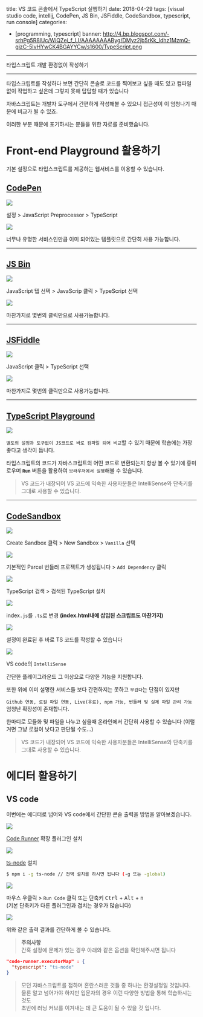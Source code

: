 title: VS 코드 콘솔에서 TypeScript 실행하기
date: 2018-04-29
tags: [visual studio code, intellij, CodePen, JS Bin, JSFiddle, CodeSandbox, typescript, run console]
categories:
- [programming, typescript]
banner: http://4.bp.blogspot.com/-srhPg5R8lUc/WiQZei_f_LI/AAAAAAAAByg/DMyz2jb5rKk_ldhz1MzmQ-gizC-5IvHYwCK4BGAYYCw/s1600/TypeScript.png

---

타입스크립트 개발 환경없이 작성하기

<!-- more -->

---

타입스크립트를 작성하다 보면 간단히 콘솔로 코드를 찍어보고 싶을 때도 있고 컴파일 없이 작업하고 싶은데 그렇지 못해 답답할 때가 있습니다

자바스크립트는 개발자 도구에서 간편하게 작성해볼 수 있으니 접근성이 이 엄청나기 때문에 비교가 될 수 있죠.

이러한 부분 때문에 포기하시는 분들을 위한 자료를 준비했습니다.

# Front-end Playground 활용하기

기본 설정으로 타입스크립트를 제공하는 웹서비스를 이용할 수 있습니다.

## [CodePen](https://codepen.io)
![](https://1.bp.blogspot.com/-h-85nGQvZ4E/WuVyg7Te0PI/AAAAAAAADRo/wVtqatYQ00Y3aUgvvpS3MpWgfw06xE9DwCK4BGAYYCw/s640/CodePen.png)

설정 > JavaScript Preprocessor > TypeScript

![](http://4.bp.blogspot.com/-6RWLp4ZxyvQ/WuVyuPo4LoI/AAAAAAAADSI/gYStwhmccxcRehuQL8ox1fKG5SinINRAQCK4BGAYYCw/s640/CodePen%2B%25282%2529.png)

너무나 유명한 서비스인만큼 이미 되어있는 템플릿으로 간단히 사용 가능합니다.

---

## [JS Bin](https://jsbin.com)

![](http://2.bp.blogspot.com/-9qhJDMR09rY/WuVzdMXeuwI/AAAAAAAADSc/VIyr2GDe8GUdf3Z3-wybBSDM7344mTTkgCK4BGAYYCw/s640/JS%2BBin.png)

JavaScript 탭 선택 > JavaScrip 클릭 > TypeScript 선택

![](http://4.bp.blogspot.com/-wX3DK-7fCGY/WuVzdDzEJKI/AAAAAAAADSg/Qga1joLrt38VoiLlfFkoTU3oNBBLlOjCACK4BGAYYCw/s640/JS%2BBin%2B%25282%2529.png)

마찬가지로 몇번의 클릭만으로 사용가능합니다.

---

## [JSFiddle](https://jsfiddle.net)

![](http://2.bp.blogspot.com/-2q3O1zE3VKA/WuV0APcK6RI/AAAAAAAADS4/N3oNrAhnS_glQmUMMXFm7bfjJ-wI4qaKgCK4BGAYYCw/s640/JSFiddle.png)

JavaScript 클릭 > TypeScript 선택

![](http://1.bp.blogspot.com/--MdTnteqe3I/WuV0AMoR_OI/AAAAAAAADS0/xDARUbc07cIdBZNnh1p2k7gcR8UGpNCEACK4BGAYYCw/s640/JSFiddle%2B%25282%2529.png)

마찬가지로 몇번의 클릭만으로 사용가능합니다.

---

## [TypeScript Playground](https://www.typescriptlang.org/play/index.html)

![](http://4.bp.blogspot.com/-zbbfPCyvN_c/WuV8AQkjoBI/AAAAAAAADUM/Mm_zuctkxNcn7OGXAOFjdJNW7lqKVRhOQCK4BGAYYCw/s640/Playground.png)

`별도의 설정과 도구없이 JS코드로 바로 컴파일 되어 비교`할 수 있기 때문에 학습에는 가장 좋다고 생각이 듭니다.

타입스크립트의 코드가 자바스크립트의 어떤 코드로 변환되는지 항상 볼 수 있기에 흥미로우며 **`Run`** 버튼을 활용하여 `브라우저에서 실행`해볼 수 있습니다.

>VS 코드가 내장되어 VS 코드에 익숙한 사용자분들은 IntelliSense와 단축키를 그대로 사용할 수 있습니다.

---

## [CodeSandbox](https://codesandbox.io)

![](http://2.bp.blogspot.com/-H-unRpsqD4g/WuV0XMi2w6I/AAAAAAAADTQ/TcJ7mVbcBRoOKIBh3RlbGc-wAUiEMc7LACK4BGAYYCw/s640/CodeSandbox.png)

Create Sandbox 클릭 > New Sandbox > `Vanilla` 선택 

![](http://1.bp.blogspot.com/-0M990pdbRsI/WuV0XE4xepI/AAAAAAAADTM/QaqtaMvPwPEuJ2wAZP4d8xy7AnhijsUXgCK4BGAYYCw/s640/CodeSandbox%2B%25282%2529.png)

기본적인 Parcel 번들러 프로젝트가 생성됩니다 > `Add Dependency` 클릭

![](http://1.bp.blogspot.com/-wtpHRxG0az4/WuV6immz97I/AAAAAAAADTs/qaT0MrA-tRUbFfYGe5e8GKfQIYRuj4jqACK4BGAYYCw/s640/CodeSandbox%2B%25283%2529.png)

TypeScript 검색 > 검색된 TypeScript 설치

![](http://2.bp.blogspot.com/-GAOFp_cyru0/WuV6itDsyBI/AAAAAAAADTo/Ed1DIkIe6MMF3LA51nRjp_3XkGR8jGhdACK4BGAYYCw/s640/CodeSandbox%2B%25284%2529.png)

index`.js`를 `.ts`로 변경 **(index.html내에 삽입된 스크립트도 마찬가지)**

![](http://4.bp.blogspot.com/-0ahE1epEngg/WuV7YukqtWI/AAAAAAAADUA/ml7Uxff98wAZX3f41L5v7iAMZSYOoIBvQCK4BGAYYCw/s640/CodeSandbox%2B%25286%2529.png)

설정이 완료된 후 바로 TS 코드를 작성할 수 있습니다

![](http://1.bp.blogspot.com/-FC8Vy9GHgSE/WuV7YiMjZQI/AAAAAAAADT8/QgHdxjqY7Y4E3RgAyV8JN4A-TEp_-LUxQCK4BGAYYCw/s640/CodeSandbox%2B%25285%2529.png)

VS code의 `IntelliSense`

간단한 플레이그라운드 그 이상으로 다양한 기능을 지원합니다.

또한 위에 이미 설명한 서비스들 보다 간편하지는 못하고 `무겁다`는 단점이 있지만

`Github 연동, 로컬 파일 연동, Live(유료), npm 가능, 번들러 및 실제 파일 관리 가능` 엄청난 확장성이 존재합니다.

한마디로 모듈화 및 파일을 나누고 싶을때 온라인에서 간단히 사용할 수 있습니다
(이럴 거면 그냥 로컬이 낫다고 판단될 수도...)



>VS 코드가 내장되어 VS 코드에 익숙한 사용자분들은 IntelliSense와 단축키를 그대로 사용할 수 있습니다.


# 에디터 활용하기

## VS code

이번에는 에디터로 넘어와 VS code에서 간단한 콘솔 출력을 방법을 알아보겠습니다.

![](http://4.bp.blogspot.com/-kxQO1zfPJ5A/WuV8M_HJLhI/AAAAAAAADUc/UIdtdR5kTIEN-vnpaAYcEC9jgi1m6Z2YgCK4BGAYYCw/s640/VS%2Bcode.png)

[Code Runner](https://marketplace.visualstudio.com/items?itemName=formulahendry.code-runner) 확장 플러그인 설치

![](http://2.bp.blogspot.com/-czYAV06UjoA/WuV8M4ILU3I/AAAAAAAADUY/zkAJXEUFlsEnVmsCpEWsiZ3WOOBG2T_BwCK4BGAYYCw/s640/VS%2Bcode%2B%25282%2529.png)

[ts-node](https://github.com/TypeStrong/ts-node) 설치
```bash
$ npm i -g ts-node // 전역 설치를 하시면 됩니다 (-g 또는 -global)
```

![](http://4.bp.blogspot.com/-JFWufuvwWto/WuV9murmEQI/AAAAAAAADU0/eNfmX-6nNBE_4-NOlEKAzLHfS3pOc_zrwCK4BGAYYCw/s640/VS%2Bcode%2B%25283%2529.png)

마우스 우클릭 > `Run Code` 클릭 또는 단축키 <kbd>Ctrl</kbd> + <kbd>Alt</kbd> + <kbd>n</kbd>  
(기본 단축키가 다른 플러그인과 겹치는 경우가 많습니다)

![](http://2.bp.blogspot.com/-zrxaIx0VdQc/WuV9mkoc96I/AAAAAAAADU4/KUI-NDayfp8Xzd8u_90kIOdATuQvbnWHACK4BGAYYCw/s640/VS%2Bcode%2B%25284%2529.png)

위와 같은 출력 결과를 간단하게 볼 수 있습니다.

> **주의사항**  
간혹 설정에 문제가 있는 경우 아래와 같은 옵션을 확인해주시면 됩니다
```json
"code-runner.executorMap" : {
  "typescript": "ts-node"
}
```

>모던 자바스크립트를 접하며 혼란스러운 것들 중 하나는 환경설정일 것입니다.   
물론 알고 넘어가야 하지만 입문자의 경우 이런 다양한 방법을 통해 학습하시는 것도  
초반에 러닝 커브를 이겨내는 데 큰 도움이 될 수 있을 것 입니다.
